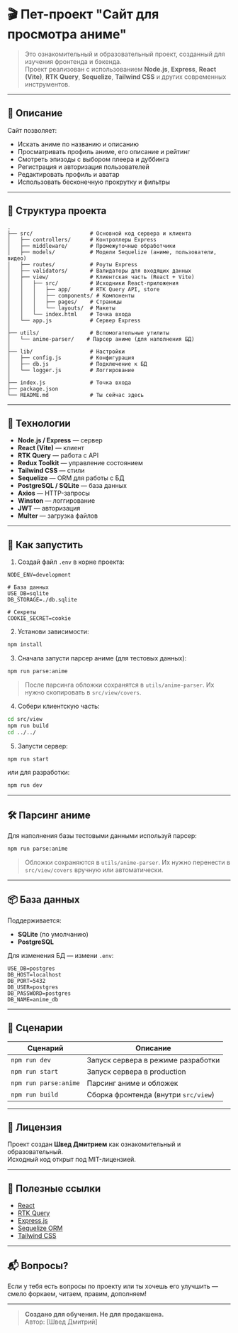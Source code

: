 # 🎬 Пет-проект "Сайт для просмотра аниме"

> Это ознакомительный и образовательный проект, созданный для изучения фронтенда и бэкенда.  
> Проект реализован с использованием **Node.js**, **Express**, **React (Vite)**, **RTK Query**, **Sequelize**, **Tailwind CSS** и других современных инструментов.

---

## 🧾 Описание

Сайт позволяет:

- Искать аниме по названию и описанию
- Просматривать профиль аниме, его описание и рейтинг
- Смотреть эпизоды с выбором плеера и дуббинга
- Регистрация и авторизация пользователей
- Редактировать профиль и аватар
- Использовать бесконечную прокрутку и фильтры

---

## 📁 Структура проекта

```
.
├── src/                  # Основной код сервера и клиента
│   ├── controllers/      # Контроллеры Express
│   ├── middleware/       # Промежуточные обработчики
│   ├── models/           # Модели Sequelize (аниме, пользователи, видео)
│   ├── routes/           # Роуты Express
│   ├── validators/       # Валидаторы для входящих данных
│   ├── view/             # Клиентская часть (React + Vite)
│   │   ├── src/          # Исходники React-приложения
│   │   │   ├── app/      # RTK Query API, store
│   │   │   ├── components/ # Компоненты
│   │   │   ├── pages/    # Страницы
│   │   │   └── layouts/  # Макеты
│   │   └── index.html    # Точка входа
│   └── app.js            # Сервер Express
│
├── utils/                # Вспомогательные утилиты
│   └── anime-parser/    # Парсер аниме (для наполнения БД)
│
├── lib/                  # Настройки
│   ├── config.js         # Конфигурация
│   ├── db.js             # Подключение к БД
│   └── logger.js         # Логгирование
│
├── index.js              # Точка входа
├── package.json
└── README.md             # Ты сейчас здесь
```

---

## 🔧 Технологии

- **Node.js / Express** — сервер
- **React (Vite)** — клиент
- **RTK Query** — работа с API
- **Redux Toolkit** — управление состоянием
- **Tailwind CSS** — стили
- **Sequelize** — ORM для работы с БД
- **PostgreSQL / SQLite** — база данных
- **Axios** — HTTP-запросы
- **Winston** — логгирование
- **JWT** — авторизация
- **Multer** — загрузка файлов

---

## 🧪 Как запустить

1. Создай файл `.env` в корне проекта:

```env
NODE_ENV=development

# База данных
USE_DB=sqlite
DB_STORAGE=./db.sqlite

# Секреты
COOKIE_SECRET=cookie
```

2. Установи зависимости:

```bash
npm install
```

3. Сначала запусти парсер аниме (для тестовых данных):

```bash
npm run parse:anime
```

> После парсинга обложки сохранятся в `utils/anime-parser`. Их нужно скопировать в `src/view/covers`.

4. Собери клиентскую часть:

```bash
cd src/view
npm run build
cd ../../
```

5. Запусти сервер:

```bash
npm run start
```

или для разработки:

```bash
npm run dev
```

---

## 🛠 Парсинг аниме

Для наполнения базы тестовыми данными используй парсер:

```bash
npm run parse:anime
```

> Обложки сохраняются в `utils/anime-parser`. Их нужно перенести в `src/view/covers` вручную или автоматически.

---

## 📦 База данных

Поддерживается:

- **SQLite** (по умолчанию)
- **PostgreSQL**

Для изменения БД — измени `.env`:

```env
USE_DB=postgres
DB_HOST=localhost
DB_PORT=5432
DB_USER=postgres
DB_PASSWORD=postgres
DB_NAME=anime_db
```

---

## 📝 Сценарии

| Сценарий                  | Описание                                 |
|--------------------------|------------------------------------------|
| `npm run dev`            | Запуск сервера в режиме разработки       |
| `npm run start`          | Запуск сервера в production              |
| `npm run parse:anime`   | Парсинг аниме и обложек                  |
| `npm run build`          | Сборка фронтенда (внутри `src/view`)     |
---

## 📝 Лицензия

Проект создан **Швед Дмитрием** как ознакомительный и образовательный.  
Исходный код открыт под MIT-лицензией.

---

## 📌 Полезные ссылки

- [React](https://reactjs.org)
- [RTK Query](https://redux-toolkit.js.org/rtk-query)
- [Express.js](https://expressjs.com)
- [Sequelize ORM](https://sequelize.org)
- [Tailwind CSS](https://tailwindcss.com)

---

## 📬 Вопросы?

Если у тебя есть вопросы по проекту или ты хочешь его улучшить — смело форкаем, читаем, правим, дополняем!

---

> **Создано для обучения. Не для продакшена.**  
> Автор: [Швед Дмитрий]
